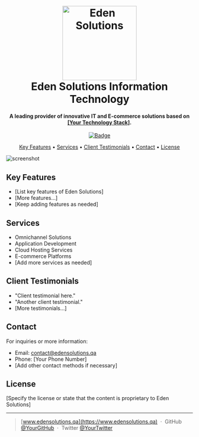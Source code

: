 <h1 align="center">
  <br>
  <a href="https://www.edensolutions.qa"><img src="https://www.edensolutions.qa/wp-content/uploads/2020/02/eden-solutions-logo-fullcolour-1000px.png" alt="Eden Solutions" width="200"></a>
  <br>
  Eden Solutions Information Technology
  <br>
</h1>

<h4 align="center">A leading provider of innovative IT and E-commerce solutions based on <a href="https://your-technology-stack-link" target="_blank">[Your Technology Stack]</a>.</h4>

<p align="center">
  <!-- Update or remove badges as appropriate for Eden Solutions -->
  <a href="https://badge-link">
    <img src="https://badge-image-link.svg"
         alt="Badge">
  </a>
  <!-- Additional badges here -->
</p>

<p align="center">
  <a href="#key-features">Key Features</a> •
  <a href="#services">Services</a> •
  <a href="#client-testimonials">Client Testimonials</a> •
  <a href="#contact">Contact</a> •
  <a href="#license">License</a>
</p>

<!-- Replace with a screenshot or gif relevant to Eden Solutions -->
![screenshot](https://your-screenshot-link)

## Key Features

* [List key features of Eden Solutions]
* [More features...]
* [Keep adding features as needed]

## Services

* Omnichannel Solutions
* Application Development
* Cloud Hosting Services
* E-commerce Platforms
* [Add more services as needed]

## Client Testimonials

* "Client testimonial here."
* "Another client testimonial."
* [More testimonials...]

## Contact

For inquiries or more information:
- Email: [contact@edensolutions.qa](mailto:contact@edensolutions.qa)
- Phone: [Your Phone Number]
- [Add other contact methods if necessary]

## License

[Specify the license or state that the content is proprietary to Eden Solutions]

---

> [www.edensolutions.qa](https://www.edensolutions.qa) &nbsp;&middot;&nbsp;
> GitHub [@YourGitHub](https://github.com/YourGitHub) &nbsp;&middot;&nbsp;
> Twitter [@YourTwitter](https://twitter.com/YourTwitter)
